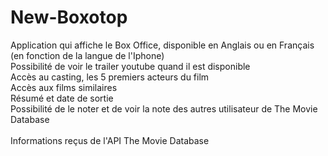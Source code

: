# New-Boxotop
Application qui affiche le Box Office, disponible en Anglais ou en Français (en fonction de la langue de l'Iphone) \
Possibilité de voir le trailer youtube quand il est disponible \
Accès au casting, les 5 premiers acteurs du film \
Accès aux films similaires \
Résumé et date de sortie \
Possibilité de le noter et de voir la note des autres utilisateur de The Movie Database \
 \
Informations reçus de l'API The Movie Database

